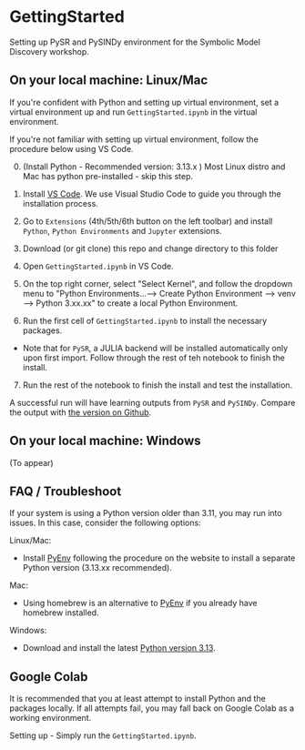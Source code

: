 # GettingStarted
Setting up PySR and PySINDy environment for the Symbolic Model Discovery workshop.

## On your local machine: Linux/Mac
If you're confident with Python and setting up virtual environment, set a virtual environment up and run `GettingStarted.ipynb` in the virtual environment. 

If you're not familiar with setting up virtual environment, follow the procedure below using VS Code.

0. (Install Python - Recommended version: 3.13.x )
Most Linux distro and Mac has python pre-installed - skip this step.

1. Install [VS Code](https://code.visualstudio.com/Download).
We use Visual Studio Code to guide you through the installation process.

2. Go to `Extensions` (4th/5th/6th button on the left toolbar) and install `Python`, `Python Environments` and `Jupyter` extensions.

3. Download (or git clone) this repo and change directory to this folder

4. Open `GettingStarted.ipynb` in VS Code.

5. On the top right corner, select "Select Kernel", and follow the dropdown menu to "Python Environments...--> Create Python Environment --> venv --> Python 3.xx.xx" to create a local Python Environment.

6. Run the first cell of `GettingStarted.ipynb` to install the necessary packages.
- Note that for `PySR`, a JULIA backend will be installed automatically only upon first import. Follow through the rest of teh notebook to finish the install.

7. Run the rest of the notebook to finish the install and test the installation.

A successful run will have learning outputs from `PySR` and `PySINDy`. Compare the output with [the version on Github](GettingStarted.ipynb). 
## On your local machine: Windows
(To appear)


## FAQ / Troubleshoot
If your system is using a Python version older than 3.11, you may run into issues. In this case, consider the following options:

Linux/Mac:
- Install [PyEnv](https://github.com/pyenv/pyenv) following the procedure on the website to install a separate Python version (3.13.xx recommended).
  
Mac:
- Using homebrew is an alternative to [PyEnv](https://github.com/pyenv/pyenv) if you already have homebrew installed.
  
Windows:
- Download and install the latest [Python version 3.13](https://www.python.org/downloads/windows/).
  
## Google Colab
It is recommended that you at least attempt to install Python and the packages locally. If all attempts fail, you may fall back on Google Colab as a working environment.

Setting up - Simply run the `GettingStarted.ipynb`.
